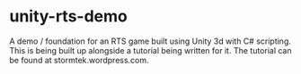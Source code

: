 unity-rts-demo
==============

A demo / foundation for an RTS game built using Unity 3d with C# scripting. This is being built up alongside a tutorial being written for it. The tutorial can be found at stormtek.wordpress.com.